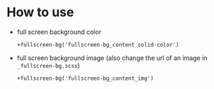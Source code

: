 # How to use

- full screen background color
  ```pug
  +fullscreen-bg('fullscreen-bg_content_solid-color')
  ```

- full screen background image (also change the url of an image in `_fullscreen-bg.scss`)
  ```pug
  +fullscreen-bg('fullscreen-bg_content_img')
  ```